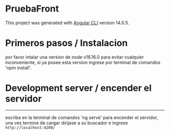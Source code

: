 # PruebaFront

This project was generated with [Angular CLI](https://github.com/angular/angular-cli) version 14.0.5.

# Primeros pasos / Instalacion

por favor intalar una version de node v16.16.0 para evitar cualquier inconveniente, si ya posee esta version ingrese por terminal de comandos 'npm install'.

# Development server / encender el servidor
---
escriba en la terminal de comandos 'ng serve' para encender el servidor, una ves termine de cargar dirijase a su buscador e ingrese `http://localhost:4200/`

